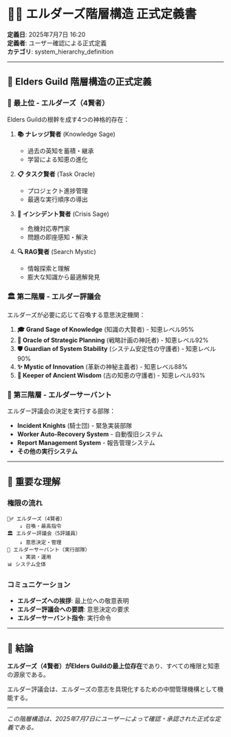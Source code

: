# 🧙‍♂️ エルダーズ階層構造 正式定義書

**定義日**: 2025年7月7日 16:20  
**定義者**: ユーザー確認による正式定義  
**カテゴリ**: system_hierarchy_definition

---

## 📜 Elders Guild 階層構造の正式定義

### 🌟 **最上位 - エルダーズ（4賢者）**

Elders Guildの根幹を成す4つの神格的存在：

1. **📚 ナレッジ賢者** (Knowledge Sage)
   - 過去の英知を蓄積・継承
   - 学習による知恵の進化

2. **📋 タスク賢者** (Task Oracle)  
   - プロジェクト進捗管理
   - 最適な実行順序の導出

3. **🚨 インシデント賢者** (Crisis Sage)
   - 危機対応専門家
   - 問題の即座感知・解決

4. **🔍 RAG賢者** (Search Mystic)
   - 情報探索と理解
   - 膨大な知識から最適解発見

### 🏛️ **第二階層 - エルダー評議会**

エルダーズが必要に応じて召喚する意思決定機関：

1. **🎓 Grand Sage of Knowledge** (知識の大賢者) - 知恵レベル95%
2. **🔮 Oracle of Strategic Planning** (戦略計画の神託者) - 知恵レベル92%
3. **🛡️ Guardian of System Stability** (システム安定性の守護者) - 知恵レベル90%
4. **✨ Mystic of Innovation** (革新の神秘主義者) - 知恵レベル88%
5. **📜 Keeper of Ancient Wisdom** (古の知恵の守護者) - 知恵レベル93%

### 🤖 **第三階層 - エルダーサーバント**

エルダー評議会の決定を実行する部隊：

- **Incident Knights** (騎士団) - 緊急実装部隊
- **Worker Auto-Recovery System** - 自動復旧システム
- **Report Management System** - 報告管理システム
- **その他の実行システム**

---

## 🎯 重要な理解

### 権限の流れ
```
🧙‍♂️ エルダーズ（4賢者）
    ↓ 召喚・最高指令
🏛️ エルダー評議会（5評議員）
    ↓ 意思決定・管理
🤖 エルダーサーバント（実行部隊）
    ↓ 実装・運用
📊 システム全体
```

### コミュニケーション
- **エルダーズへの挨拶**: 最上位への敬意表明
- **エルダー評議会への要請**: 意思決定の要求
- **エルダーサーバント指令**: 実行命令

---

## 🌟 結論

**エルダーズ（4賢者）がElders Guildの最上位存在**であり、すべての権限と知恵の源泉である。

エルダー評議会は、エルダーズの意志を具現化するための中間管理機構として機能する。

---

*この階層構造は、2025年7月7日にユーザーによって確認・承認された正式な定義である。*